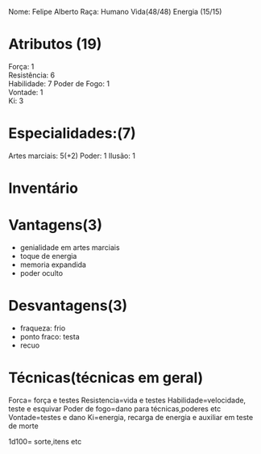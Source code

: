 Nome: Felipe Alberto
Raça: Humano
Vida(48/48)
Energia (15/15)

# Atributos (19)
Força: 1  
Resistência: 6   
Habilidade: 7
Poder de Fogo: 1     
Vontade: 1  
Ki: 3

# Especialidades:(7)
Artes marciais: 5(+2)
Poder: 1
Ilusão: 1

# Inventário  

# Vantagens(3) 
- genialidade em artes marciais
- toque de energia
- memoria expandida
- poder oculto
# Desvantagens(3) 
- fraqueza: frio
- ponto fraco: testa
- recuo


# Técnicas(técnicas em geral)

Forca= força e testes
Resistencia=vida e testes
Habilidade=velocidade, teste e esquivar
Poder de fogo=dano para técnicas,poderes etc 
Vontade=testes e dano
Ki=energia, recarga de energia e auxiliar em teste de morte

1d100= sorte,itens etc